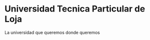 Universidad Tecnica Particular de Loja
=======================

La universidad que queremos donde queremos
